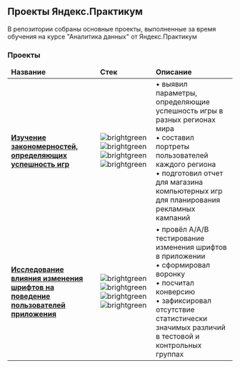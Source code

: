 ## Проекты Яндекс.Практикум

В репозитории собраны основные проекты, выполненные за время обучения на курсе "Аналитика данных" от Яндекс.Практикум  

### Проекты

<table width=100%>
  <thead align="left">
    <tr border: none;>
      <td><b>Название</b></td>
      <td><b>Стек</b></td>
      <td><b>Описание</b></td>
    </tr>
  </thead>
  <tbody>
    <tr>
      <td><a href="https://github.com/fobos-mk/educational-projects/tree/main/patterns-of-a-successful-game"><b>Изучение закономерностей, определяющих успешность игр</b></a></td>
      <td>
        <img alt="brightgreen" src="https://img.shields.io/badge/python-4078c0">
        <img alt="brightgreen" src="https://img.shields.io/badge/pandas-4078c0">
        <img alt="brightgreen" src="https://img.shields.io/badge/numpy-4078c0">
        <img alt="brightgreen" src="https://img.shields.io/badge/plotly-4078c0">
      </td>
      <td>
        •&nbsp;выявил параметры, определяющие успешность игры в разных регионах мира<br>
        •&nbsp;составил портреты пользователей каждого региона<br>
        •&nbsp;подготовил отчет для магазина компьютерных игр для планирования рекламных кампаний
      </td>
    </tr>
        <tr>
      <td><a href="https://github.com/fobos-mk/educational-projects/tree/main/test-app-fonts"><b>Исследование влияния изменения шрифтов на поведение пользователей приложения</b></a></td>
      <td>
        <img alt="brightgreen" src="https://img.shields.io/badge/python-4078c0">
        <img alt="brightgreen" src="https://img.shields.io/badge/pandas-4078c0">
        <img alt="brightgreen" src="https://img.shields.io/badge/scipy-4078c0">
        <img alt="brightgreen" src="https://img.shields.io/badge/plotly-4078c0">
      <td>
        •&nbsp;провёл A/A/B тестирование изменения шрифтов в приложении<br>
        •&nbsp;сформировал воронку<br>
        •&nbsp;посчитал конверсию<br>
        •&nbsp;зафиксировал отсутствие статистически значимых различий в тестовой и контрольных группах
      </td>
    </tr>
  </tbody>
</table>
